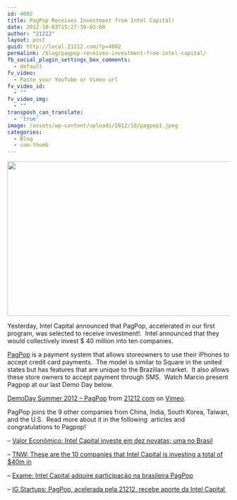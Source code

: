 ```yaml
---
id: 4002
title: PagPop Receives Investment from Intel Capital!
date: 2012-10-03T15:27:39-03:00
author: "21212"
layout: post
guid: http://local.21212.com/?p=4002
permalink: /blog/pagpop-receives-investment-from-intel-capital/
fb_social_plugin_settings_box_comments:
  - default
fv_video:
  - Paste your YouTube or Vimeo url
fv_video_id:
  - ""
fv_video_img:
  - ""
transposh_can_translate:
  - 'true'
image: /assets/wp-content/uploads/2012/10/pagpop1.jpeg
categories:
  - Blog
  - com-thumb
---
```

<div>
  <p>
    <a href="http://local.21212.com/assets/wp-content/uploads/2012/10/postBanner1.png"><img class="alignnone size-full wp-image-4009" title="postBanner" src="{{ site.url }}/assets/wp-content/uploads/2012/10/postBanner1.png" alt="" width="540" height="350" srcset="{{ site.url }}/assets/wp-content/uploads/2012/10/postBanner1.png 540w, {{ site.url }}/assets/wp-content/uploads/2012/10/postBanner1-300x194.png 300w" sizes="(max-width: 540px) 100vw, 540px" /></a>
  </p>

  <p>
    Yesterday, Intel Capital announced that PagPop, accelerated in our first program, was selected to receive investment!.  Intel announced that they would collectively invest $ 40 million into ten companies.
  </p>
</div>

<div>
  <p>
    <a href="http://www.pagpop.com.br/">PagPop</a> is a payment system that allows storeowners to use their iPhones to accept credit card payments.  The model is similar to Square in the united states but has features that are unique to the Brazilian market.  It also allows these store owners to accept payment through SMS.  Watch Marcio present Pagpop at our last Demo Day below.
  </p>
</div>



[DemoDay Summer 2012 &#8211; PagPop](http://vimeo.com/38884425) from [21212 com](http://vimeo.com/by21212com) on [Vimeo](http://vimeo.com).

<div>
  <p>
    PagPop joins the 9 other companies from China, India, South Korea, Taiwan, and the U.S.  Read more about it in the following  articles and congratulations to Pagpop!
  </p>

  <p>
    &#8211; <a title="Intel Capital investe em dez novatas; uma no Brasil  © 2000 – 2012. Todos os direitos reservados ao Valor Econômico S.A. . Verifique nossos Termos de Uso em http://www.valor.com.br/termos-de-uso. Este material não pode ser publicado, reescrito, redistribuído ou transmitido por broadcast sem autorização do Valor Econômico.   Leia mais em:  http://www.valor.com.br/empresas/2853062/intel-capital-investe-em-dez-novatas-uma-no-brasil#ixzz28GgJvyPN" href="http://local.21212.com/assets/wp-content/uploads/2012/10/Pagpop-Intel.jpg" target="_blank">Valor Econômico: Intel Capital investe em dez novatas; uma no Brasil</a>
  </p>

  <p>
    &#8211; <a title="These are the 10 companies that Intel Capital is investing a total of $40m in" href="http://thenextweb.com/insider/2012/10/03/these-are-the-10-companies-in-which-intel-capital-is-investing-40m/" target="_blank">TNW: These are the 10 companies that Intel Capital is investing a total of $40m in</a>
  </p>

  <p>
    &#8211; <a title="Intel Capital adquire participação na brasileira PagPop" href="http://exame.abril.com.br/negocios/empresas/aquisicoes-fusoes/noticias/intel-capital-adquire-participacao-na-brasileira-pagpop" target="_blank">Exame: Intel Capital adquire participação na brasileira PagPop</a>
  </p>

  <p>
    &#8211; <a title="PagPop, acelerada pela 21212, recebe aporte da Intel Capital" href="http://startups.ig.com.br/2012/pagpop-acelerada-pela-21212-recebe-aporte-da-intel-capital/" target="_blank">IG Startups: PagPop, acelerada pela 21212, recebe aporte da Intel Capital </a>
  </p>
</div>